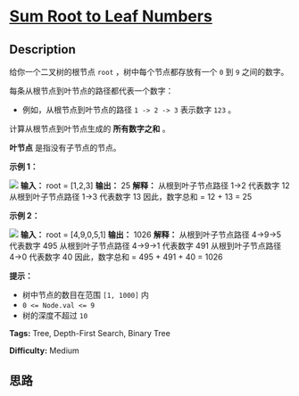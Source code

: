 # [Sum Root to Leaf Numbers][title]

## Description

给你一个二叉树的根节点 `root` ，树中每个节点都存放有一个 `0` 到 `9` 之间的数字。

每条从根节点到叶节点的路径都代表一个数字：

  * 例如，从根节点到叶节点的路径 `1 -> 2 -> 3` 表示数字 `123` 。

计算从根节点到叶节点生成的 **所有数字之和** 。

**叶节点** 是指没有子节点的节点。

**示例 1：**

![](https://assets.leetcode.com/uploads/2021/02/19/num1tree.jpg)
            **输入：** root = [1,2,3]    **输出：** 25    **解释：**    从根到叶子节点路径 1->2 代表数字 12    从根到叶子节点路径 1->3 代表数字 13    因此，数字总和 = 12 + 13 = 25

**示例 2：**

![](https://assets.leetcode.com/uploads/2021/02/19/num2tree.jpg)
            **输入：** root = [4,9,0,5,1]    **输出：** 1026    **解释：**    从根到叶子节点路径 4->9->5 代表数字 495    从根到叶子节点路径 4->9->1 代表数字 491    从根到叶子节点路径 4->0 代表数字 40    因此，数字总和 = 495 + 491 + 40 = 1026    

**提示：**

  * 树中节点的数目在范围 `[1, 1000]` 内
  * `0 <= Node.val <= 9`
  * 树的深度不超过 `10`


**Tags:** Tree, Depth-First Search, Binary Tree

**Difficulty:** Medium

## 思路

[title]: https://leetcode-cn.com/problems/sum-root-to-leaf-numbers
